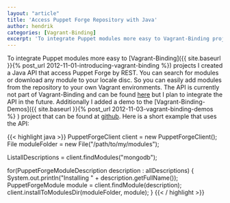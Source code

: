 ```yaml
---
layout: "article"
title: 'Access Puppet Forge Repository with Java'
author: hendrik
categories: [Vagrant-Binding]
excerpt: 'To integrate Puppet modules more easy to Vagrant-Binding projects I created a Java API that access Puppet Forge by REST.'
---
```

To integrate Puppet modules more easy to [Vagrant-Binding]({{ site.baseurl }}{% post_url 2012-11-01-introducing-vagrant-binding %}) projects I created a Java API that access Puppet Forge by REST. You can search for modules or download any module to your locale disc. So you can easily add modules from the repository to your own Vagrant environments. The API is currently not part of Vagrant-Binding and can be found [here](https://github.com/guigarage/puppet-forge-ws) but I plan to integrate the API in the future. Additionally I added a demo to the [Vagrant-Binding-Demos]({{ site.baseurl }}{% post_url 2012-11-03-vagrant-binding-demos %}
) project that can be found at [github](https://github.com/guigarage/vagrant-binding-demos/blob/master/src/main/java/com/guigarage/vagrant/tutorials/PuppetTutorial2.java). Here is a short example that uses the API:

{{< highlight java >}}
PuppetForgeClient client = new PuppetForgeClient();
File moduleFolder = new File("/path/to/my/modules");

ListallDescriptions = client.findModules("mongodb");

for(PuppetForgeModuleDescription description : allDescriptions) {
   System.out.println("Installing " + description.getFullName());
   PuppetForgeModule module = client.findModule(description);
   client.installToModulesDir(moduleFolder, module);
}
{{< / highlight >}}
